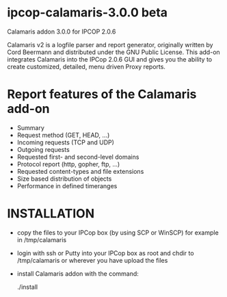 ipcop-calamaris-3.0.0 beta
==========================

Calamaris addon 3.0.0 for IPCOP 2.0.6

Calamaris v2 is a logfile parser and report generator, originally written by Cord Beermann and distributed under the GNU Public License. This add-on integrates Calamaris into the IPCop 2.0.6 GUI and gives you the ability to create customized, detailed, menu driven Proxy reports.

Report features of the Calamaris add-on
=======================================

- Summary
- Request method (GET, HEAD, ...)
- Incoming requests (TCP and UDP)
- Outgoing requests
- Requested first- and second-level domains
- Protocol report (http, gopher, ftp, ...)
- Requested content-types and file extensions
- Size based distribution of objects
- Performance in defined timeranges
 

INSTALLATION
============

- copy the files to your IPCop box (by using SCP or WinSCP) for example in /tmp/calamaris
- login with ssh or Putty into your IPCop box as root and chdir to /tmp/calamaris or wherever you have upload the files
- install Calamaris addon with the command:
 
  ./install



